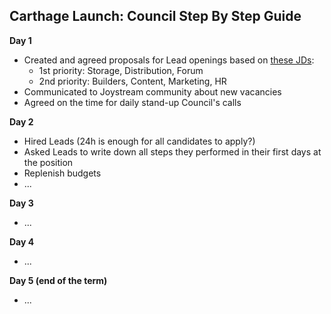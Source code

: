 ## Carthage Launch: Council Step By Step Guide

**Day 1**
- Created and agreed proposals for Lead openings based on [these JDs](https://github.com/0x2bc/community-repo/blob/master/community-roadmap/LeadsJD.md): 
  -  1st priority: Storage, Distribution, Forum
  -  2nd priority: Builders, Content, Marketing, HR
- Communicated to Joystream community about new vacancies
- Agreed on the time for daily stand-up Council's calls  

**Day 2**
- Hired Leads (24h is enough for all candidates to apply?)
- Asked Leads to write down all steps they performed in their first days at the position
- Replenish budgets 
- ...

**Day 3**
- ...

**Day 4**
- ...


**Day 5 (end of the term)**
- ...

